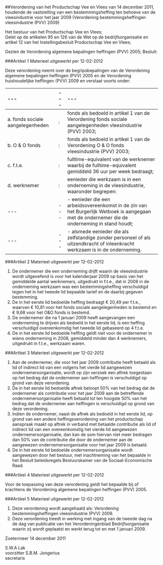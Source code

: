 <meta http-equiv='Content-Type' content='text/html; charset=utf-8' />

##Verordening van het Productschap Vee en Vlees van 14 december 2011, houdende de vaststelling van een bestemmingsheffing ten behoeve van de vleesindustrie voor het jaar 2009 (Verordening bestemmingsheffingen vleesindustrie (PVV) 2009)

Het bestuur van het Productschap Vee en Vlees;  
Gelet op de artikelen 95 en 126 van de Wet op de bedrijfsorganisatie en artikel 12 van het Instellingsbesluit Productschap Vee en Vlees;

Gezien de Verordening algemene bepalingen heffingen (PVV) 2005;
Besluit:    

###Artikel 1 
Materieel uitgewerkt per 12-02-2012 

Deze verordening neemt over de begripsbepalingen van de Verordening algemene bepalingen heffingen (PVV) 2005 en de Verordening huishoudelijke heffingen (PVV) 2009 en verstaat voorts onder: 

| --- | --- | --- |
|:---|:---|:---|
|a. fonds sociale aangelegenheden |: |fonds als bedoeld in artikel 1 van de Verordening fonds sociale aangelegenheden vleesindustrie (PVV) 2003; |
|b. O & O fonds |: |fonds als bedoeld in artikel 1 van de Verordening O & O fonds vleesindustrie (PVV) 2003; |
|c. f.t.e. |: |fulltime-equivalent van de werknemer waarbij de fulltime-equivalent gemiddeld 36 uur per week bedraagt; |
|d. werknemer |: |eenieder die werkzaam is in een onderneming in de vleesindustrie, waaronder begrepen: |
| --- | --- |- eenieder die een arbeidsovereenkomst in de zin van het Burgerlijk Wetboek is aangegaan met de ondernemer die de onderneming in stand houdt; |
| --- | --- |- alsmede eenieder die als zelfstandige zonder personeel of als uitzendkracht of inleenkracht werkzaam is in de onderneming. |

###Artikel 2 
Materieel uitgewerkt per 12-02-2012 

1. De ondernemer die een onderneming drijft waarin de vleesindustrie wordt uitgeoefend is voor het kalenderjaar 2009 op basis van het gemiddelde aantal werknemers, uitgedrukt in f.t.e., dat in 2008 in de onderneming werkzaam was een bestemmingsheffing verschuldigd tegen het in het tweede lid bepaalde tarief en de daarbij gegeven bestemming. 
2. De in het eerste lid bedoelde heffing bedraagt € 20,49 per f.t.e., waarvan € 10,81 voor het fonds sociale aangelegenheden is bestemd en € 9,68 voor het O&O fonds is bestemd.
3. De ondernemer die na 1 januari 2009 heeft aangevangen een onderneming te drijven als bedoeld in het eerste lid, is een heffing verschuldigd overeenkomstig het tweede lid gebaseerd op 4 f.t.e.
4. De in het eerste lid bedoelde heffing geldt niet voor de ondernemer in wiens onderneming in 2008, gemiddeld minder dan 4 werknemers, uitgedrukt in f.t.e., werkzaam waren.

###Artikel 3 
Materieel uitgewerkt per 12-02-2012 

1. Aan de ondernemer, die voor het jaar 2009 contributie heeft betaald als lid of indirect lid van een volgens het vierde lid aangewezen ondernemersorganisatie, wordt op zijn verzoek een aftrek toegestaan op het bedrag dat de ondernemer aan heffingen is verschuldigd op grond van deze verordening. 
2. De in het eerste lid bedoelde aftrek beloopt 50% van het bedrag dat de ondernemer als contributie voor het jaar 2009 aan de betreffende ondernemersorganisatie heeft betaald tot ten hoogste 50% van het bedrag dat de ondernemer aan heffingen is verschuldigd op grond van deze verordening. 
3. Indien de ondernemer, naast de aftrek als bedoeld in het eerste lid, op grond van een andere heffingsverordening van het productschap aanspraak maakt op aftrek in verband met betaalde contributie als lid of indirect lid van een overeenkomstig het vierde lid aangewezen ondernemersorganisatie, dan kan de som hiervan niet meer bedragen dan 50% van de contributie die door de ondernemer aan de aangewezen ondernemersorganisatie voor het jaar 2009 is betaald. 
4. De in het eerste lid bedoelde ondernemersorganisatie wordt aangewezen door het bestuur, met inachtneming van het bepaalde in het Besluit beleidsregels Bestuurskamer van de Sociaal-Economische Raad.

###Artikel 4 
Materieel uitgewerkt per 12-02-2012 

Voor de toepassing van deze verordening geldt het bepaalde bij of krachtens de Verordening algemene bepalingen heffingen (PVV) 2005. 

###Artikel 5 
Materieel uitgewerkt per 12-02-2012 

1. Deze verordening wordt aangehaald als: Verordening bestemmingsheffingen vleesindustrie (PVV) 2009. 
2. Deze verordening treedt in werking met ingang van de tweede dag na de dag van publicatie van het Verordeningenblad Bedrijfsorganisatie waarin zij wordt geplaatst en werkt terug tot en met 1 januari 2009. 

Zoetermeer 
14 december 2011   

S.W.A Lak  
voorzitter 
S.B.M. Jongerius  
secretaris    
